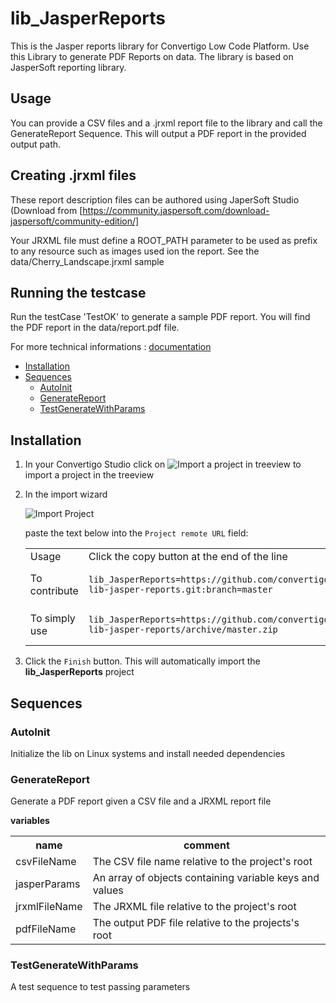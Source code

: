


# lib_JasperReports

This is the Jasper reports library for Convertigo Low Code Platform. Use this Library to generate PDF Reports  on data. The library is based on JasperSoft reporting library.

## Usage

You can provide a CSV files and a .jrxml report file to the library and call the GenerateReport Sequence. This will output a PDF report in the provided output path.

## Creating .jrxml files

These report description files can be authored using JaperSoft Studio (Download from [https://community.jaspersoft.com/download-jaspersoft/community-edition/] 

Your JRXML file must define a ROOT_PATH parameter to be used as prefix to any resource such as images used ion the report. See the data/Cherry_Landscape.jrxml sample

## Running the testcase

Run the testCase 'TestOK' to generate a sample PDF report. You will find the PDF report in the data/report.pdf file.


For more technical informations : [documentation](./project.md)

- [Installation](#installation)
- [Sequences](#sequences)
    - [AutoInit](#autoinit)
    - [GenerateReport](#generatereport)
    - [TestGenerateWithParams](#testgeneratewithparams)


## Installation

1. In your Convertigo Studio click on ![](https://github.com/convertigo/convertigo/blob/develop/eclipse-plugin-studio/icons/studio/project_import.gif?raw=true "Import a project in treeview") to import a project in the treeview
2. In the import wizard

   ![](https://github.com/convertigo/convertigo/blob/develop/eclipse-plugin-studio/tomcat/webapps/convertigo/templates/ftl/project_import_wzd.png?raw=true "Import Project")
   
   paste the text below into the `Project remote URL` field:
   <table>
     <tr><td>Usage</td><td>Click the copy button at the end of the line</td></tr>
     <tr><td>To contribute</td><td>

     ```
     lib_JasperReports=https://github.com/convertigo/c8oprj-lib-jasper-reports.git:branch=master
     ```
     </td></tr>
     <tr><td>To simply use</td><td>

     ```
     lib_JasperReports=https://github.com/convertigo/c8oprj-lib-jasper-reports/archive/master.zip
     ```
     </td></tr>
    </table>
3. Click the `Finish` button. This will automatically import the __lib_JasperReports__ project


## Sequences

### AutoInit

Initialize the lib on Linux systems and install needed dependencies

### GenerateReport

Generate a PDF report given a CSV file and a JRXML report file

**variables**

<table>
<tr>
<th>name</th><th>comment</th>
</tr>
<tr>
<td>csvFileName</td><td>The CSV file name relative to the project's root</td>
</tr>
<tr>
<td>jasperParams</td><td>An array of objects containing variable keys and values</td>
</tr>
<tr>
<td>jrxmlFileName</td><td>The JRXML file relative to the project's root</td>
</tr>
<tr>
<td>pdfFileName</td><td>The output PDF file relative to the projects's root</td>
</tr>
</table>

### TestGenerateWithParams

A test sequence to test passing parameters



